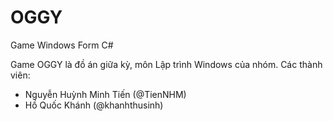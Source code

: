 # OGGY
Game Windows Form C#

Game OGGY là đồ án giữa kỳ, môn Lập trình Windows của nhóm.
Các thành viên:
- Nguyễn Huỳnh Minh Tiến (@TienNHM)
- Hồ Quốc Khánh (@khanhthusinh)
